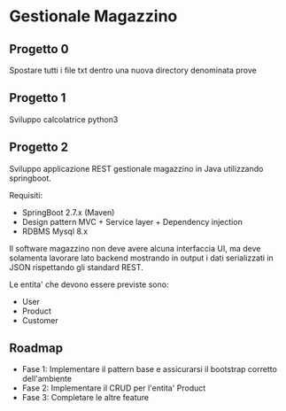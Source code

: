 # Gestionale Magazzino

## Progetto 0

Spostare tutti i file txt dentro una nuova directory denominata prove

## Progetto 1 

Sviluppo calcolatrice python3

## Progetto 2

Sviluppo applicazione REST gestionale magazzino in Java utilizzando springboot.

Requisiti:

- SpringBoot 2.7.x (Maven)
- Design pattern MVC + Service layer + Dependency injection
- RDBMS Mysql 8.x

Il software magazzino non deve avere alcuna interfaccia UI, ma deve solamenta lavorare lato backend mostrando in output i dati serializzati in JSON
rispettando gli standard REST.

Le entita' che devono essere previste sono:

- User
- Product
- Customer

## Roadmap

- Fase 1: Implementare il pattern base e assicurarsi il bootstrap corretto dell'ambiente
- Fase 2: Implementare il CRUD per l'entita' Product
- Fase 3: Completare le altre feature